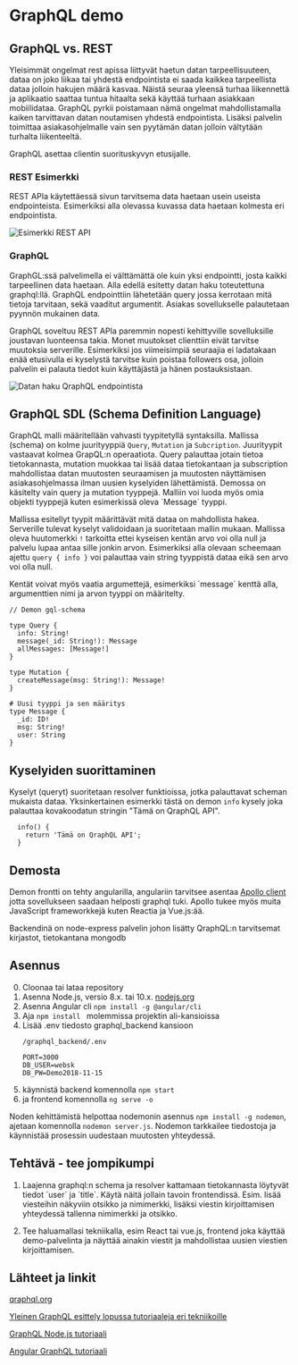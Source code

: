# GraphQL demo

## GraphQL vs. REST
Yleisimmät ongelmat rest apissa liittyvät haetun datan tarpeellisuuteen, dataa on joko liikaa tai yhdestä endpointista ei saada kaikkea tarpeellista dataa jolloin hakujen määrä kasvaa. Näistä seuraa yleensä turhaa liikennettä ja aplikaatio saattaa tuntua hitaalta sekä käyttää turhaan asiakkaan mobiilidataa. GraphQL pyrkii poistamaan nämä ongelmat mahdollistamalla kaiken tarvittavan datan noutamisen yhdestä endpointista. Lisäksi palvelin toimittaa asiakasohjelmalle vain sen pyytämän datan jolloin vältytään turhalta liikenteeltä.

GraphQL asettaa clientin suorituskyvyn etusijalle.


### REST Esimerkki
REST APIa käytettäessä sivun tarvitsema data haetaan usein useista endpointeista. Esimerkiksi alla olevassa kuvassa data haetaan kolmesta eri endpointista. 

![Esimerkki REST API](https://imgur.com/VIWd5I5.png)

### GraphQL
GraphGL:ssä palvelimella ei välttämättä ole kuin yksi endpointti, josta kaikki tarpeellinen data haetaan. Alla edellä esitetty datan haku toteutettuna graphql:llä. GraphQL endpointtiin lähetetään query jossa kerrotaan mitä tietoja tarvitaan, sekä vaaditut argumentit. Asiakas sovellukselle palautetaan pyynnön mukainen data.

GraphQL soveltuu REST APIa paremmin nopesti kehittyville sovelluksille joustavan luonteensa takia. Monet muutokset clienttiin eivät tarvitse muutoksia serverille. Esimerkiksi jos viimeisimpiä seuraajia ei ladatakaan enää etusivulla ei kyselystä tarvitse kuin poistaa followers osa, jolloin palvelin ei palauta tiedot kuin käyttäjästä ja hänen postauksistaan.  

![Datan haku QraphQL endpointista](https://imgur.com/uY50GHz.png)

## GraphQL SDL (Schema Definition Language)
GraphQL malli määritellään vahvasti tyypitetyllä syntaksilla. Mallissa (schema) on kolme juurityyppiä `Query`, `Mutation` ja `Subcription`. Juurityypit vastaavat kolmea GrapQL:n operaatiota. Query palauttaa jotain tietoa tietokannasta, mutation muokkaa tai lisää dataa tietokantaan ja subscription mahdollistaa datan muutosten seuraamisen ja muutosten näyttämisen asiakasohjelmassa ilman uusien kyselyiden lähettämistä. Demossa on käsitelty vain query ja mutation tyyppejä. Malliin voi luoda myös omia objekti tyyppejä kuten esimerkissä oleva ´Message´ tyyppi.

Mallissa esitellyt tyypit määrittävät mitä dataa on mahdollista hakea. Serverille tulevat kyselyt validoidaan ja suoritetaan mallin mukaan. Mallissa oleva huutomerkki `!` tarkoitta ettei kyseisen kentän arvo voi olla null ja palvelu lupaa antaa sille jonkin arvon.  Esimerkiksi alla olevaan scheemaan ajettu `query { info }` voi palauttaa vain string tyyppistä dataa eikä sen arvo voi olla null. 

Kentät voivat myös vaatia argumettejä, esimerkiksi ´message´ kenttä alla, argumenttien nimi ja arvon tyyppi on määritelty.

```
// Demon gql-schema

type Query {
  info: String!
  message(_id: String!): Message
  allMessages: [Message!]
}

type Mutation {
  createMessage(msg: String!): Message!
}

# Uusi tyyppi ja sen määritys
type Message {
  _id: ID!
  msg: String!
  user: String
}

```

## Kyselyiden suorittaminen
Kyselyt (queryt) suoritetaan resolver funktioissa, jotka palauttavat scheman mukaista dataa. Yksinkertainen esimerkki tästä on demon `info` kysely joka palauttaa kovakoodatun stringin "Tämä on QraphQL API".
```
  info() {
    return 'Tämä on QraphQL API';
  }
```


## Demosta
Demon frontti on tehty angularilla, angulariin tarvitsee asentaa [Apollo client](https://www.apollographql.com/) jotta sovellukseen saadaan helposti graphql tuki. Apollo tukee myös muita JavaScript frameworkkejä kuten Reactia ja Vue.js:ää.

Backendinä on node-express palvelin johon lisätty QraphQL:n tarvitsemat kirjastot, tietokantana mongodb

## Asennus
0. Cloonaa tai lataa repository
1. Asenna Node.js, versio 8.x. tai 10.x. [nodejs.org](nodejs.org)
2. Asenna Angular cli  `npm install -g @angular/cli `
3. Aja `npm install ` molemmissa projektin ali-kansioissa
4. Lisää .env tiedosto graphql_backend kansioon 
    ```
    /graphql_backend/.env

    PORT=3000
    DB_USER=websk
    DB_PW=Demo2018-11-15
    ```
5. käynnistä backend komennolla `npm start `
6. ja frontend komennolla `ng serve -o`

Noden kehittämistä helpottaa nodemonin asennus `npm install -g nodemon`, ajetaan komennolla `nodemon server.js`. Nodemon tarkkailee tiedostoja ja käynnistää prosessin uudestaan muutosten yhteydessä.

## Tehtävä - tee jompikumpi
1. Laajenna graphql:n schema ja resolver kattamaan tietokannasta löytyvät tiedot ´user´ ja ´title´. Käytä näitä jollain tavoin frontendissä. Esim. lisää viesteihin näkyviin otsikko ja nimimerkki, lisäksi viestin kirjoittamisen yhteydessä tallenna nimimerkki ja otsikko.

2. Tee haluamallasi tekniikalla, esim React tai vue.js, frontend joka käyttää demo-palvelinta ja näyttää ainakin viestit ja mahdollistaa uusien viestien kirjoittamisen.


## Lähteet ja linkit
[qraphql.org](https://graphql.org/)

[Yleinen GraphQL esittely lopussa tutoriaaleja eri tekniikoille](https://www.howtographql.com/)

[GraphQL Node.js tutoriaali](https://www.howtographql.com/graphql-js/0-introduction/)

[Angular GraphQL tutoriaali](https://medium.com/codingthesmartway-com-blog/apollo-client-for-angular-making-use-of-graphql-8d9a571e020c)
